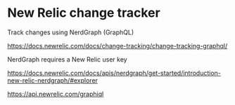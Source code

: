 # New Relic change tracker

Track changes using NerdGraph (GraphQL)

https://docs.newrelic.com/docs/change-tracking/change-tracking-graphql/

NerdGraph requires a New Relic user key

https://docs.newrelic.com/docs/apis/nerdgraph/get-started/introduction-new-relic-nerdgraph/#explorer

https://api.newrelic.com/graphiql

